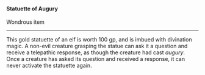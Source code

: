 #### Statuette of Augury

Wondrous item

---

This gold statuette of an elf is worth 100 gp, and is imbued with divination magic. A non-evil creature grasping the statue can ask it a question and receive a telepathic response, as though the creature had cast *augury*. Once a creature has asked its question and received a response, it can never activate the statuette again.